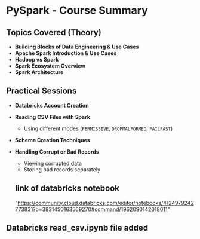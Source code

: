 # PySpark - Course Summary

## Topics Covered (Theory)

- **Building Blocks of Data Engineering & Use Cases**
- **Apache Spark Introduction & Use Cases**
- **Hadoop vs Spark**
- **Spark Ecosystem Overview**
- **Spark Architecture**

## Practical Sessions

- **Databricks Account Creation**
- **Reading CSV Files with Spark**
  - Using different modes (`PERMISSIVE`, `DROPMALFORMED`, `FAILFAST`)
- **Schema Creation Techniques**
- **Handling Corrupt or Bad Records**
  - Viewing corrupted data
  - Storing bad records separately


  ## link of databricks notebook

  "https://community.cloud.databricks.com/editor/notebooks/4124979242773831?o=3831450163569270#command/1962090142018011"

## Databricks read_csv.ipynb file added